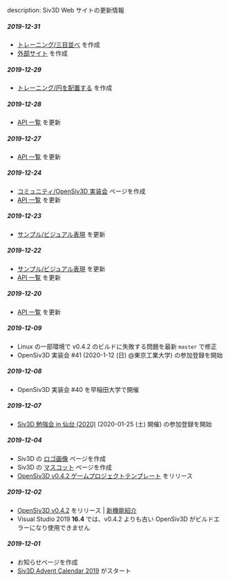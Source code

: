 description: Siv3D Web サイトの更新情報

##### 2019-12-31
- [トレーニング/三目並べ](https://siv3d.github.io/ja-jp/training/2-1/) を作成
- [外部サイト](https://siv3d.github.io/ja-jp/external/external/) を作成

##### 2019-12-29
- [トレーニング/円を配置する](https://siv3d.github.io/ja-jp/training/1-1/) を作成

##### 2019-12-28
- [API 一覧](https://siv3d.github.io/ja-jp/api/api/) を更新

##### 2019-12-27
- [API 一覧](https://siv3d.github.io/ja-jp/api/api/) を更新

##### 2019-12-24
- [コミュニティ/OpenSiv3D 実装会](https://siv3d.github.io/ja-jp/community/dev-day/) ページを作成
- [API 一覧](https://siv3d.github.io/ja-jp/api/api/) を更新

##### 2019-12-23
- [サンプル/ビジュアル表現](https://siv3d.github.io/ja-jp/sample/visual/) を更新

##### 2019-12-22
- [サンプル/ビジュアル表現](https://siv3d.github.io/ja-jp/sample/visual/) を更新
- [API 一覧](https://siv3d.github.io/ja-jp/api/api/) を更新

##### 2019-12-20
- [API 一覧](https://siv3d.github.io/ja-jp/api/api/) を更新

##### 2019-12-09
- Linux の一部環境で v0.4.2 のビルドに失敗する問題を最新 `master` で修正
- OpenSiv3D 実装会 #41 (2020-1-12 (日) @東京工業大学) の参加登録を開始

##### 2019-12-08
- OpenSiv3D 実装会 #40 を早稲田大学で開催

##### 2019-12-07
- [Siv3D 勉強会 in 仙台 (2020)](https://connpass.com/event/158509/) (2020-01-25 (土) 開催) の参加登録を開始

##### 2019-12-04
- Siv3D の [ロゴ画像](https://siv3d.github.io/ja-jp/logo/logo/) ページを作成
- Siv3D の [マスコット](https://siv3d.github.io/ja-jp/mascot/mascot/) ページを作成
- [OpenSiv3D v0.4.2 ゲームプロジェクトテンプレート](https://github.com/Siv3D/GameTemplate) をリリース

##### 2019-12-02
- [OpenSiv3D v0.4.2](https://github.com/Siv3D/OpenSiv3D) をリリース | [新機能紹介](https://siv3d.github.io/ja-jp/news/v042/)
- Visual Studio 2019 **16.4** では、v0.4.2 よりも古い OpenSiv3D がビルドエラーになり使用できません

##### 2019-12-01 
- お知らせページを作成
- [Siv3D Advent Calendar 2019](https://qiita.com/advent-calendar/2019/siv3d) がスタート

